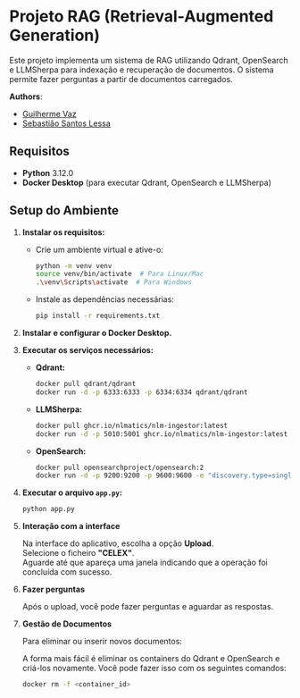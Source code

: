 # Projeto RAG (Retrieval-Augmented Generation)

Este projeto implementa um sistema de RAG utilizando Qdrant, OpenSearch e LLMSherpa para indexação e recuperação de documentos. O sistema permite fazer perguntas a partir de documentos carregados.

**Authors**:
- [Guilherme Vaz](https://github.com/guilhermevaz8)
- [Sebastião Santos Lessa](https://github.com/seblessa/)

## Requisitos

- **Python** 3.12.0
- **Docker Desktop** (para executar Qdrant, OpenSearch e LLMSherpa)

## Setup do Ambiente

1. **Instalar os requisitos:**
   - Crie um ambiente virtual e ative-o:
     ```bash
     python -m venv venv
     source venv/bin/activate  # Para Linux/Mac
     .\venv\Scripts\activate  # Para Windows
     ```
   - Instale as dependências necessárias:
     ```bash
     pip install -r requirements.txt
     ```

2. **Instalar e configurar o Docker Desktop.**

3. **Executar os serviços necessários:**

   - **Qdrant:**
     ```bash
     docker pull qdrant/qdrant
     docker run -d -p 6333:6333 -p 6334:6334 qdrant/qdrant
     ```

   - **LLMSherpa:**
     ```bash
     docker pull ghcr.io/nlmatics/nlm-ingestor:latest
     docker run -d -p 5010:5001 ghcr.io/nlmatics/nlm-ingestor:latest
     ```

   - **OpenSearch:**
     ```bash
     docker pull opensearchproject/opensearch:2
     docker run -d -p 9200:9200 -p 9600:9600 -e "discovery.type=single-node" -e "OPENSEARCH_INITIAL_ADMIN_PASSWORD=Master_pw_123!#" opensearchproject/opensearch:latest
     ```

4. **Executar o arquivo `app.py`:**
   ```bash
   python app.py

5. **Interação com a interface**

    Na interface do aplicativo, escolha a opção **Upload**.  
    Selecione o ficheiro **"CELEX"**.  
    Aguarde até que apareça uma janela indicando que a operação foi concluída com sucesso.

6. **Fazer perguntas**

    Após o upload, você pode fazer perguntas e aguardar as respostas.

7. **Gestão de Documentos**

    Para eliminar ou inserir novos documentos:

    A forma mais fácil é eliminar os containers do Qdrant e OpenSearch e criá-los novamente. Você pode fazer isso com os seguintes comandos:

    ```bash
    docker rm -f <container_id>
